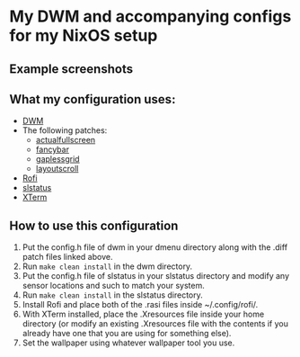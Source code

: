 # My DWM and accompanying configs for my NixOS setup

## Example screenshots

## What my configuration uses:
- [DWM](https://dwm.suckless.org/)
- The following patches:
  - [actualfullscreen](https://dwm.suckless.org/patches/actualfullscreen/)
  - [fancybar](https://dwm.suckless.org/patches/fancybar/) 
  - [gaplessgrid](https://dwm.suckless.org/patches/gaplessgrid/)
  - [layoutscroll](https://dwm.suckless.org/patches/layoutscroll/)
 - [Rofi](https://github.com/davatorium/rofi)
 - [slstatus](https://tools.suckless.org/slstatus/)
 - [XTerm](https://invisible-island.net/xterm/)

## How to use this configuration
1. Put the config.h file of dwm in your dmenu directory along with the .diff patch files linked above. 
2. Run ```make clean install``` in the dwm directory.
3. Put the config.h file of slstatus in your slstatus directory and modify any sensor locations and such to match your system.
4. Run ```make clean install``` in the slstatus directory.
5. Install Rofi and place both of the .rasi files inside ~/.config/rofi/.
6. With XTerm installed, place the .Xresources file inside your home directory (or modify an existing .Xresources file with the contents if you already have one that you are using for something else).
7. Set the wallpaper using whatever wallpaper tool you use.
